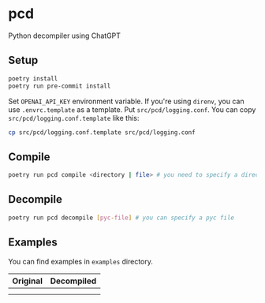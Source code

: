 # pcd

Python decompiler using ChatGPT

## Setup

```bash
poetry install
poetry run pre-commit install
```

Set `OPENAI_API_KEY` environment variable. If you're using `direnv`, you can use `.envrc.template` as a template.
Put `src/pcd/logging.conf`. You can copy `src/pcd/logging.conf.template` like this:

```bash
cp src/pcd/logging.conf.template src/pcd/logging.conf
```

## Compile

```bash
poetry run pcd compile <directory | file> # you need to specify a directory or a file
```

## Decompile

```bash
poetry run pcd decompile [pyc-file] # you can specify a pyc file
```

## Examples

You can find examples in `examples` directory.

| Original | Decompiled |
| --- | --- |
| [](./example/example_simple.py) | [](./example/decompiled_example_simple.py) |
| [](./example/example_if_else.py) | [](./example/decompiled_example_if_else.py) |
